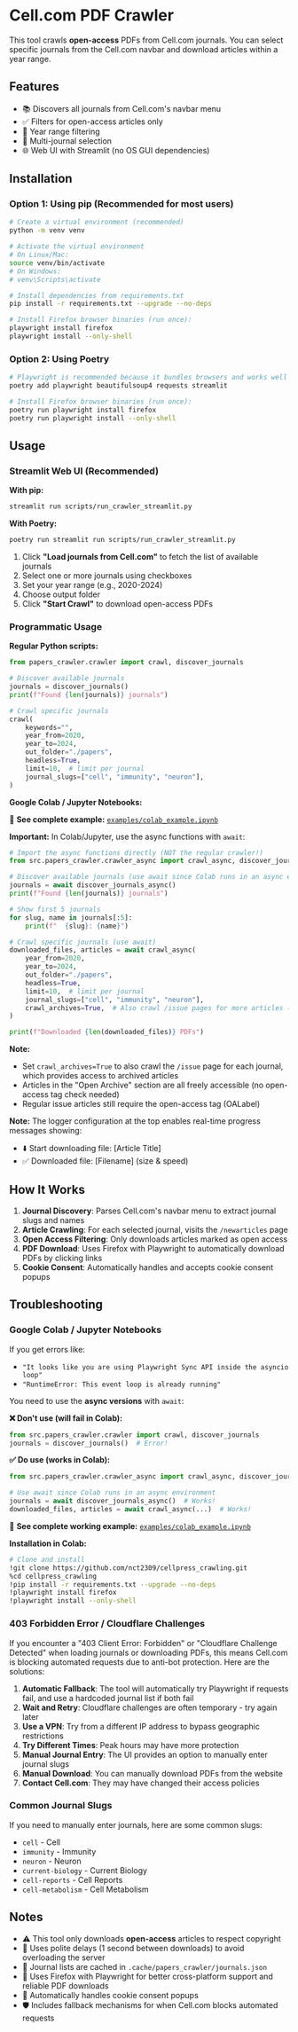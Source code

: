 # Cell.com PDF Crawler

This tool crawls **open-access** PDFs from Cell.com journals. You can select specific journals from the Cell.com navbar and download articles within a year range.

## Features

- 📚 Discovers all journals from Cell.com's navbar menu
- ✅ Filters for open-access articles only
- 📅 Year range filtering
- 🎯 Multi-journal selection
- 🌐 Web UI with Streamlit (no OS GUI dependencies)

## Installation

### Option 1: Using pip (Recommended for most users)

```bash
# Create a virtual environment (recommended)
python -m venv venv

# Activate the virtual environment
# On Linux/Mac:
source venv/bin/activate
# On Windows:
# venv\Scripts\activate

# Install dependencies from requirements.txt
pip install -r requirements.txt --upgrade --no-deps

# Install Firefox browser binaries (run once):
playwright install firefox
playwright install --only-shell

```

### Option 2: Using Poetry

```bash
# Playwright is recommended because it bundles browsers and works well in WSL
poetry add playwright beautifulsoup4 requests streamlit

# Install Firefox browser binaries (run once):
poetry run playwright install firefox
poetry run playwright install --only-shell
```

## Usage

### Streamlit Web UI (Recommended)

**With pip:**
```bash
streamlit run scripts/run_crawler_streamlit.py
```

**With Poetry:**
```bash
poetry run streamlit run scripts/run_crawler_streamlit.py
```

1. Click **"Load journals from Cell.com"** to fetch the list of available journals
2. Select one or more journals using checkboxes
3. Set your year range (e.g., 2020-2024)
4. Choose output folder
5. Click **"Start Crawl"** to download open-access PDFs

### Programmatic Usage

**Regular Python scripts:**
```python
from papers_crawler.crawler import crawl, discover_journals

# Discover available journals
journals = discover_journals()
print(f"Found {len(journals)} journals")

# Crawl specific journals
crawl(
    keywords="",
    year_from=2020,
    year_to=2024,
    out_folder="./papers",
    headless=True,
    limit=10,  # limit per journal
    journal_slugs=["cell", "immunity", "neuron"],
)
```

**Google Colab / Jupyter Notebooks:**

📓 **See complete example:** [`examples/colab_example.ipynb`](examples/colab_example.ipynb)

**Important:** In Colab/Jupyter, use the async functions with `await`:

```python
# Import the async functions directly (NOT the regular crawler!)
from src.papers_crawler.crawler_async import crawl_async, discover_journals_async

# Discover available journals (use await since Colab runs in an async environment)
journals = await discover_journals_async()
print(f"Found {len(journals)} journals")

# Show first 5 journals
for slug, name in journals[:5]:
    print(f"  {slug}: {name}")

# Crawl specific journals (use await)
downloaded_files, articles = await crawl_async(
    year_from=2020,
    year_to=2024,
    out_folder="./papers",
    headless=True,
    limit=10,  # limit per journal
    journal_slugs=["cell", "immunity", "neuron"],
    crawl_archives=True,  # Also crawl /issue pages for more articles (including Open Archive)
)

print(f"Downloaded {len(downloaded_files)} PDFs")
```

**Note:** 
- Set `crawl_archives=True` to also crawl the `/issue` page for each journal, which provides access to archived articles
- Articles in the "Open Archive" section are all freely accessible (no open-access tag check needed)
- Regular issue articles still require the open-access tag (OALabel)

**Note:** The logger configuration at the top enables real-time progress messages showing:
- ⬇️ Start downloading file: [Article Title]
- ✅ Downloaded file: [Filename] (size & speed)

## How It Works

1. **Journal Discovery**: Parses Cell.com's navbar menu to extract journal slugs and names
2. **Article Crawling**: For each selected journal, visits the `/newarticles` page
3. **Open Access Filtering**: Only downloads articles marked as open access
4. **PDF Download**: Uses Firefox with Playwright to automatically download PDFs by clicking links
5. **Cookie Consent**: Automatically handles and accepts cookie consent popups

## Troubleshooting

### Google Colab / Jupyter Notebooks

If you get errors like:
- `"It looks like you are using Playwright Sync API inside the asyncio loop"`
- `"RuntimeError: This event loop is already running"`

You need to use the **async versions** with `await`:

**❌ Don't use (will fail in Colab):**
```python
from src.papers_crawler.crawler import crawl, discover_journals
journals = discover_journals()  # Error!
```

**✅ Do use (works in Colab):**
```python
from src.papers_crawler.crawler_async import crawl_async, discover_journals_async

# Use await since Colab runs in an async environment
journals = await discover_journals_async()  # Works!
downloaded_files, articles = await crawl_async(...)  # Works!
```

📓 **See complete working example:** [`examples/colab_example.ipynb`](examples/colab_example.ipynb)

**Installation in Colab:**
```bash
# Clone and install
!git clone https://github.com/nct2309/cellpress_crawling.git
%cd cellpress_crawling
!pip install -r requirements.txt --upgrade --no-deps
!playwright install firefox
!playwright install --only-shell
```

### 403 Forbidden Error / Cloudflare Challenges

If you encounter a "403 Client Error: Forbidden" or "Cloudflare Challenge Detected" when loading journals or downloading PDFs, this means Cell.com is blocking automated requests due to anti-bot protection. Here are the solutions:

1. **Automatic Fallback**: The tool will automatically try Playwright if requests fail, and use a hardcoded journal list if both fail
2. **Wait and Retry**: Cloudflare challenges are often temporary - try again later
3. **Use a VPN**: Try from a different IP address to bypass geographic restrictions
4. **Try Different Times**: Peak hours may have more protection
5. **Manual Journal Entry**: The UI provides an option to manually enter journal slugs
6. **Manual Download**: You can manually download PDFs from the website
7. **Contact Cell.com**: They may have changed their access policies

### Common Journal Slugs

If you need to manually enter journals, here are some common slugs:
- `cell` - Cell
- `immunity` - Immunity  
- `neuron` - Neuron
- `current-biology` - Current Biology
- `cell-reports` - Cell Reports
- `cell-metabolism` - Cell Metabolism

## Notes

- ⚠️ This tool only downloads **open-access** articles to respect copyright
- 🤝 Uses polite delays (1 second between downloads) to avoid overloading the server
- 💾 Journal lists are cached in `.cache/papers_crawler/journals.json`
- 🦊 Uses Firefox with Playwright for better cross-platform support and reliable PDF downloads
- 🍪 Automatically handles cookie consent popups
- 🛡️ Includes fallback mechanisms for when Cell.com blocks automated requests
